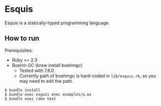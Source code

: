 # Esquis

Esquis is a statically-typed programming language.

## How to run

Prerequisites:

- Ruby >= 2.3
- Boehm GC (brew install boehmgc)
  - Tested with 7.6.0
  - Currently path of boehmgc is hard-coded in `lib/esquis.rb`,
    so you may need to edit the path.

```
$ bundle install
$ bundle exec esquis exec examples/a.es
$ bundle exec rake test
```
